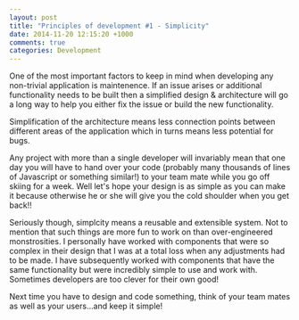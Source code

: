 ```yaml
---
layout: post
title: "Principles of development #1 - Simplicity"
date: 2014-11-20 12:15:20 +1000
comments: true
categories: Development
---
```


One of the most important factors to keep in mind when developing any non-trivial application is maintenence. If an issue arises or additional functionality needs to be built then a simplified design & architecture will go a long way to help you either fix the issue or build the new functionality. 

Simplification of the architecture means less connection points between different areas of the application which in turns means less potential for bugs.

Any project with more than a single developer will invariably mean that one day you will have to hand over your code (probably many thousands of lines of Javascript or something similar!) to your team mate while you go off skiing for a week. Well let's hope your design is as simple as you can make it because otherwise he or she will give you the cold shoulder when you get back!!

Seriously though, simplcity means a reusable and extensible system. Not to mention that such things are more fun to work on than over-engineered monstrosities. I personally have worked with components that were so complex in their design that I was at a total loss when any adjustments had to be made. I have subsequently worked with components that have the same functionality but were incredibly simple to use and work with. Sometimes developers are too clever for their own good!

Next time you have to design and code something, think of your team mates as well as your users...and keep it simple!